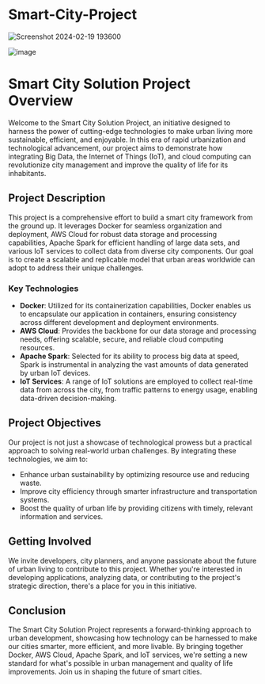 # Smart-City-Project
![Screenshot 2024-02-19 193600](https://github.com/capofwesh20/Smart-City-Project/assets/35642413/11e305f5-10c7-4cdb-bcf5-fcbe18edb1bd)

![image](https://github.com/capofwesh20/Smart-City-Project/assets/35642413/5edc344f-f00b-42e0-b1e0-64455db1d595)

# Smart City Solution Project Overview

Welcome to the Smart City Solution Project, an initiative designed to harness the power of cutting-edge technologies to make urban living more sustainable, efficient, and enjoyable. In this era of rapid urbanization and technological advancement, our project aims to demonstrate how integrating Big Data, the Internet of Things (IoT), and cloud computing can revolutionize city management and improve the quality of life for its inhabitants.

## Project Description

This project is a comprehensive effort to build a smart city framework from the ground up. It leverages Docker for seamless organization and deployment, AWS Cloud for robust data storage and processing capabilities, Apache Spark for efficient handling of large data sets, and various IoT services to collect data from diverse city components. Our goal is to create a scalable and replicable model that urban areas worldwide can adopt to address their unique challenges.

### Key Technologies

- **Docker**: Utilized for its containerization capabilities, Docker enables us to encapsulate our application in containers, ensuring consistency across different development and deployment environments.
- **AWS Cloud**: Provides the backbone for our data storage and processing needs, offering scalable, secure, and reliable cloud computing resources.
- **Apache Spark**: Selected for its ability to process big data at speed, Spark is instrumental in analyzing the vast amounts of data generated by urban IoT devices.
- **IoT Services**: A range of IoT solutions are employed to collect real-time data from across the city, from traffic patterns to energy usage, enabling data-driven decision-making.

## Project Objectives

Our project is not just a showcase of technological prowess but a practical approach to solving real-world urban challenges. By integrating these technologies, we aim to:

- Enhance urban sustainability by optimizing resource use and reducing waste.
- Improve city efficiency through smarter infrastructure and transportation systems.
- Boost the quality of urban life by providing citizens with timely, relevant information and services.

## Getting Involved

We invite developers, city planners, and anyone passionate about the future of urban living to contribute to this project. Whether you're interested in developing applications, analyzing data, or contributing to the project's strategic direction, there's a place for you in this initiative.

## Conclusion

The Smart City Solution Project represents a forward-thinking approach to urban development, showcasing how technology can be harnessed to make our cities smarter, more efficient, and more livable. By bringing together Docker, AWS Cloud, Apache Spark, and IoT services, we're setting a new standard for what's possible in urban management and quality of life improvements. Join us in shaping the future of smart cities.

